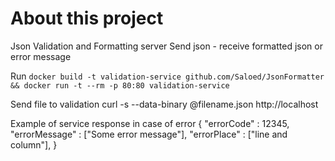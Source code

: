 # About this project
Json Validation and Formatting server
Send json - receive formatted json or error message

Run
`docker build -t validation-service github.com/Saloed/JsonFormatter && docker run -t --rm -p 80:80 validation-service`

Send file to validation
curl -s --data-binary @filename.json http://localhost

Example of service response in case of error
{
 "errorCode"  : 12345,
 "errorMessage" : ["Some error message"],
 "errorPlace" : ["line and column"],
}